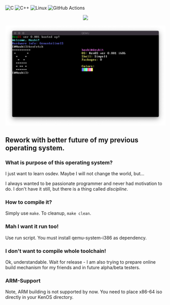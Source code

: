 ![C](https://img.shields.io/badge/c-%2300599C.svg?style=for-the-badge&logo=c&logoColor=white)
![C++](https://img.shields.io/badge/c++-%2300599C.svg?style=for-the-badge&logo=c%2B%2B&logoColor=white)
![Linux](https://img.shields.io/badge/Linux-FCC624?style=for-the-badge&logo=linux&logoColor=black)
![GitHub Actions](https://img.shields.io/badge/github%20actions-%232671E5.svg?style=for-the-badge&logo=githubactions&logoColor=white)

<p align="center">
  <img src="https://github.com/PSzczepanski1996/KenOS/blob/master/logo.png"/>
</p>

![KenOS_preview](preview.png)
## Rework with better future of my previous operating system.

### What is purpose of this operating system?
I just want to learn osdev. Maybe I will not change the world, but...

I always wanted to be passionate programmer and never had motivation to do. I don't have it still, but there is a thing called *discipline*.

### How to compile it?
Simply use `make`. To cleanup, `make clean`.

### Mah I want it run too!
Use run script. You must install qemu-system-i386 as dependency.

### I don't want to compile whole toolchain!
Ok, understandable. Wait for release - I am also trying to prepare online build mechanism for my friends and in future alpha/beta testers.

### ARM-Support
Note, ARM building is not supported by now. You need to place x86-64 iso directly in your KenOS directory.